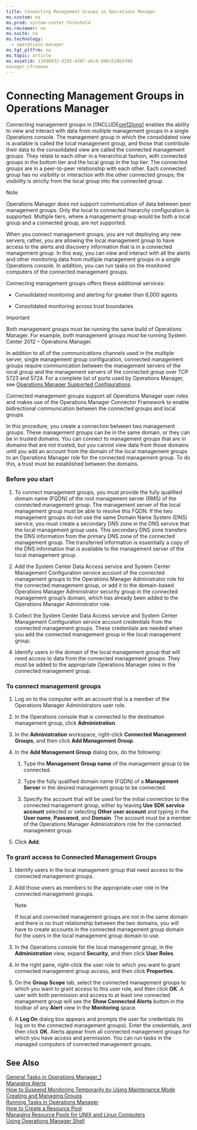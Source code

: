 ```yaml
---
title: Connecting Management Groups in Operations Manager
ms.custom: na
ms.prod: system-center-threshold
ms.reviewer: na
ms.suite: na
ms.technology: 
  - operations-manager
ms.tgt_pltfrm: na
ms.topic: article
ms.assetid: 13890833-d295-4387-abc9-94bc520b5f00
manager:cfreeman
---
```

# Connecting Management Groups in Operations Manager
Connecting management groups in [!INCLUDE[om12long](../../om/manage/includes/om12long_md.md)] enables the ability to view and interact with data from multiple management groups in a single Operations console. The management group in which the consolidated view is available is called the local management group, and those that contribute their data to the consolidated view are called the connected management groups. They relate to each other in a hierarchical fashion, with connected groups in the bottom tier and the local group in the top tier. The connected groups are in a peer\-to\-peer relationship with each other. Each connected group has no visibility or interaction with the other connected groups; the visibility is strictly from the local group into the connected group.  
  
> [!NOTE]  
> Operations Manager does not support communication of data between peer management groups. Only the local to connected hierarchy configuration is supported. Multiple tiers, where a management group would be both a local group and a connected group, are not supported.  
  
When you connect management groups, you are not deploying any new servers; rather, you are allowing the local management group to have access to the alerts and discovery information that is in a connected management group. In this way, you can view and interact with all the alerts and other monitoring data from multiple management groups in a single Operations console. In addition, you can run tasks on the monitored computers of the connected management groups.  
  
Connecting management groups offers these additional services:  
  
-   Consolidated monitoring and alerting for greater than 6,000 agents  
  
-   Consolidated monitoring across trust boundaries  
  
> [!IMPORTANT]  
> Both management groups must be running the same build of Operations Manager. For example, both management groups must be running System Center 2012 – Operations Manager.  
  
In addition to all of the communications channels used in the multiple server, single management group configuration, connected management groups require communication between the management servers of the local group and the management servers of the connected group over TCP 5723 and 5724. For a complete list of ports used by Operations Manager, see [Operations Manager Supported Configurations](http://go.microsoft.com/fwlink/p/?LinkID=219650).  
  
Connected management groups support all Operations Manager user roles and makes use of the Operations Manager Connector Framework to enable bidirectional communication between the connected groups and local groups.  
  
In this procedure, you create a connection between two management groups. These management groups can be in the same domain, or they can be in trusted domains. You can connect to management groups that are in domains that are not trusted, but you cannot view data from those domains until you add an account from the domain of the local management groups to an Operations Manager role for the connected management group. To do this, a trust must be established between the domains.  
  
### Before you start  
  
1.  To connect management groups, you must provide the fully qualified domain name \(FQDN\) of the root management server \(RMS\) of the connected management group. The management server of the local management group must be able to resolve this FQDN. If the two management groups do not use the same Domain Name System \(DNS\) service, you must create a secondary DNS zone in the DNS service that the local management group uses. This secondary DNS zone transfers the DNS information from the primary DNS zone of the connected management group. The transferred information is essentially a copy of the DNS information that is available to the management server of the local management group.  
  
2.  Add the System Center Data Access service and System Center Management Configuration service account of the connected management groups to the Operations Manager Administrator role for the connected management group, or add it to the domain\-based Operations Manager Administrator security group in the connected management group’s domain, which has already been added to the Operations Manager Administrator role.  
  
3.  Collect the System Center Data Access service and System Center Management Configuration service account credentials from the connected management groups. These credentials are needed when you add the connected management group in the local management group.  
  
4.  Identify users in the domain of the local management group that will need access to data from the connected management groups. They must be added to the appropriate Operations Manager roles in the connected management group.  
  
### To connect management groups  
  
1.  Log on to the computer with an account that is a member of the Operations Manager Administrators user role.  
  
2.  In the Operations console that is connected to the destination management group, click **Administration**.  
  
3.  In the **Administration** workspace, right\-click **Connected Management Groups**, and then click **Add Management Group**.  
  
4.  In the **Add Management Group** dialog box, do the following:  
  
    1.  Type the **Management Group name** of the management group to be connected.  
  
    2.  Type the fully qualified domain name \(FQDN\) of a **Management Server** in the desired management group to be connected.  
  
    3.  Specify the account that will be used for the initial connection to the connected management group, either by leaving **Use SDK service account** selected or selecting **Other user account** and typing in the **User name**, **Password**, and **Domain**. The account must be a member of the Operations Manager Administrators role for the connected management group.  
  
5.  Click **Add**.  
  
### To grant access to Connected Management Groups  
  
1.  Identify users in the local management group that need access to the connected management groups.  
  
2.  Add those users as members to the appropriate user role in the connected management groups.  
  
    > [!NOTE]  
    > If local and connected management groups are not in the same domain and there is no trust relationship between the two domains, you will have to create accounts in the connected management group domain for the users in the local management group domain to use.  
  
3.  In the Operations console for the local management group, in the **Administration** view, expand **Security**, and then click **User Roles**.  
  
4.  In the right pane, right\-click the user role to which you want to grant connected management group access, and then click **Properties**.  
  
5.  On the **Group Scope** tab, select the connected management groups to which you want to grant access to this user role, and then click **OK**. A user with both permission and access to at least one connected management group will see the **Show Connected Alerts** button in the toolbar of any **Alert** view in the **Monitoring** space.  
  
6.  A **Log On** dialog box appears and prompts the user for credentials \(to log on to the connected management groups\). Enter the credentials, and then click **OK**. Alerts appear from all connected management groups for which you have access and permission. You can run tasks in the managed computers of connected management groups.  
  
## See Also  
[General Tasks in Operations Manager_1](../Topic/General%20Tasks%20in%20Operations%20Manager_1.md)  
[Managing Alerts](../../om/manage/Managing-Alerts.md)  
[How to Suspend Monitoring Temporarily by Using Maintenance Mode](../../om/manage/How-to-Suspend-Monitoring-Temporarily-by-Using-Maintenance-Mode.md)  
[Creating and Managing Groups](../../om/manage/Creating-and-Managing-Groups.md)  
[Running Tasks in Operations Manager](../../om/manage/Running-Tasks-in-Operations-Manager.md)  
[How to Create a Resource Pool](../../om/manage/How-to-Create-a-Resource-Pool.md)  
[Managing Resource Pools for UNIX and Linux Computers](../../om/manage/Managing-Resource-Pools-for-UNIX-and-Linux-Computers.md)  
[Using Operations Manager Shell](../../om/manage/Using-Operations-Manager-Shell.md)  
  
